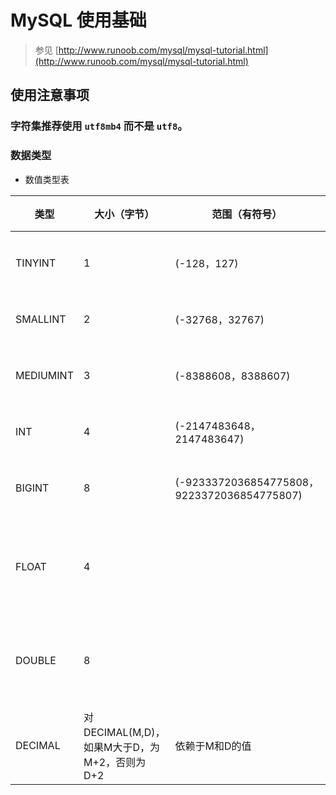 MySQL 使用基础
==============

> 参见 [http://www.runoob.com/mysql/mysql-tutorial.html](http://www.runoob.com/mysql/mysql-tutorial.html)

使用注意事项
------------

### 字符集推荐使用 `utf8mb4` 而不是 `utf8`。

### 数据类型

* 数值类型表

类型|大小（字节）|范围（有符号）|范围（无符号）|用途
----|----|--------------|--------------|----
TINYINT|1|(-128，127)|(0，255)|超小整数
SMALLINT|2|(-32768，32767)|(0，65535)|小整数
MEDIUMINT|3|(-8388608，8388607)|(0，16777215)|较大整数
INT|4|(-2147483648，2147483647)|(0，4294967295)|大整数
BIGINT|8|(-9233372036854775808，9223372036854775807)|(0，18446744073709551615)|超大整数
FLOAT|4|||单精度浮点数
DOUBLE|8|||双精度浮点数
DECIMAL|对DECIMAL(M,D)，如果M大于D，为M+2，否则为D+2|依赖于M和D的值|依赖于M和D的值|小数
